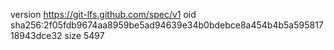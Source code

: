 version https://git-lfs.github.com/spec/v1
oid sha256:2f05fdb9674aa8959be5ad94639e34b0bdebce8a454b4b5a59581718943dce32
size 5497

